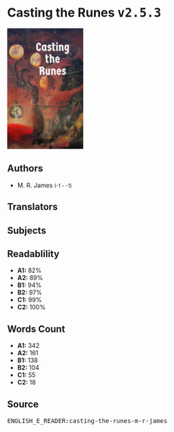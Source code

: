 # Casting the Runes <kbd>v2.5.3</kbd>

![](./cover.medium.jpg "")

## Authors


 - M. R. James <small>(-1 - -1)</small>

## Translators



## Subjects



## Readablility


 - **A1:** 82%
 - **A2:** 89%
 - **B1:** 94%
 - **B2:** 97%
 - **C1:** 99%
 - **C2:** 100%

## Words Count


 - **A1:** 342
 - **A2:** 161
 - **B1:** 138
 - **B2:** 104
 - **C1:** 55
 - **C2:** 18

## Source


<kbd>ENGLISH_E_READER:casting-the-runes-m-r-james</kbd>
